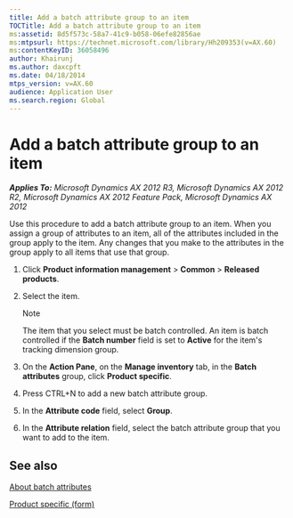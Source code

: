```yaml
---
title: Add a batch attribute group to an item
TOCTitle: Add a batch attribute group to an item
ms:assetid: 8d5f573c-58a7-41c9-b058-06efe82856ae
ms:mtpsurl: https://technet.microsoft.com/library/Hh209353(v=AX.60)
ms:contentKeyID: 36058496
author: Khairunj
ms.author: daxcpft
ms.date: 04/18/2014
mtps_version: v=AX.60
audience: Application User
ms.search.region: Global
---
```


# Add a batch attribute group to an item 


_**Applies To:** Microsoft Dynamics AX 2012 R3, Microsoft Dynamics AX 2012 R2, Microsoft Dynamics AX 2012 Feature Pack, Microsoft Dynamics AX 2012_

Use this procedure to add a batch attribute group to an item. When you assign a group of attributes to an item, all of the attributes included in the group apply to the item. Any changes that you make to the attributes in the group apply to all items that use that group.

1.  Click **Product information management** \> **Common** \> **Released products**.

2.  Select the item.
    

    > [!NOTE]
    > <P>The item that you select must be batch controlled. An item is batch controlled if the <STRONG>Batch number</STRONG> field is set to <STRONG>Active</STRONG> for the item's tracking dimension group.</P>



3.  On the **Action Pane**, on the **Manage inventory** tab, in the **Batch attributes** group, click **Product specific**.

4.  Press CTRL+N to add a new batch attribute group.

5.  In the **Attribute code** field, select **Group**.

6.  In the **Attribute relation** field, select the batch attribute group that you want to add to the item.

## See also

[About batch attributes](about-batch-attributes.md)

[Product specific (form)](https://technet.microsoft.com/library/hh227369\(v=ax.60\))

  


